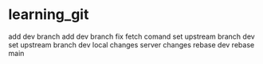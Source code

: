 # learning_git
add dev branch add dev branch
fix fetch comand
set upstream branch dev set upstream branch dev
local changes
server changes
rebase dev
rebase main
